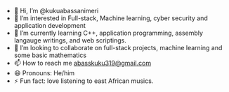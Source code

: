 - 👋 Hi, I’m @kukuabassanimeri
- 👀 I’m interested in Full-stack, Machine learning, cyber security and application development
- 🌱 I’m currently learning C++, application programming, assembly langauge writings, and web scriptings. 
- 💞️ I’m looking to collaborate on full-stack projects, machine learning and some basic mathematics 
- 📫 How to reach me abasskuku319@gmail.com 
- 😄 Pronouns: He/him
- ⚡ Fun fact: love listening to east African musics. 

<!---
kukuabassanimeri/kukuabassanimeri is a ✨ special ✨ repository because its `README.md` (this file) appears on your GitHub profile.
You can click the Preview link to take a look at your changes.
--->
